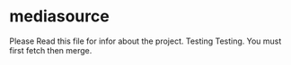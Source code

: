 # mediasource

Please Read this file for infor about the project. Testing Testing.
You must first fetch then merge.
